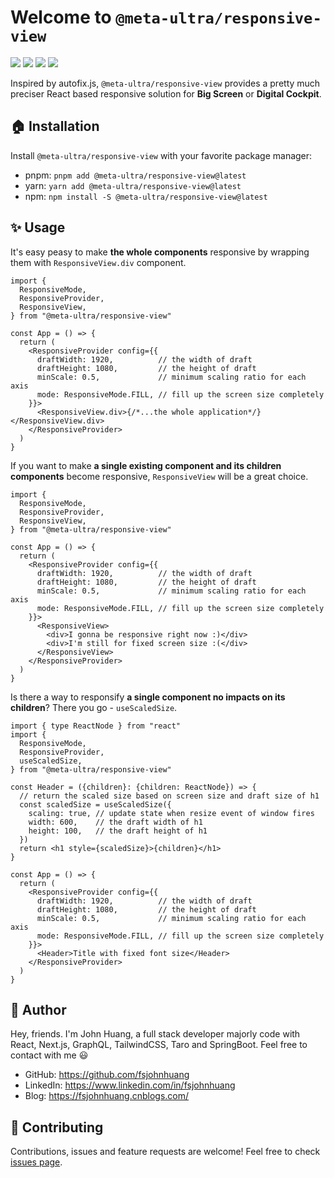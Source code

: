 # Welcome to `@meta-ultra/responsive-view`

<div>
  <img style="display:inline;" src="https://img.shields.io/github/package-json/v/meta-ultra/responsive-view?filename=packages%2Fresponsive-view%2Fpackage.json">
  <img style="display:inline;" src="https://img.shields.io/bundlephobia/min/%40meta-ultra/responsive-view">
  <img style="display:inline;" src="https://img.shields.io/bundlejs/size/%40meta-ultra/responsive-view">
  <img style="display:inline;" src="https://img.shields.io/github/license/meta-ultra/responsive-view">
</div>

Inspired by autofix.js, `@meta-ultra/responsive-view` provides a pretty much preciser React based responsive solution for **Big Screen** or **Digital Cockpit**.

## 🏠 Installation

Install `@meta-ultra/responsive-view` with your favorite package manager:

- pnpm: `pnpm add @meta-ultra/responsive-view@latest`
- yarn: `yarn add @meta-ultra/responsive-view@latest`
- npm: `npm install -S @meta-ultra/responsive-view@latest`

## ✨ Usage

It's easy peasy to make **the whole components** responsive by wrapping them with `ResponsiveView.div` component.

```tsx
import { 
  ResponsiveMode, 
  ResponsiveProvider, 
  ResponsiveView, 
} from "@meta-ultra/responsive-view"

const App = () => {
  return (
    <ResponsiveProvider config={{
      draftWidth: 1920,          // the width of draft
      draftHeight: 1080,         // the height of draft
      minScale: 0.5,             // minimum scaling ratio for each axis
      mode: ResponsiveMode.FILL, // fill up the screen size completely
    }}>
      <ResponsiveView.div>{/*...the whole application*/}</ResponsiveView.div>
    </ResponsiveProvider>
  )
}
```

If you want to make **a single existing component and its children components** become responsive, `ResponsiveView` will be a great choice.

```tsx
import { 
  ResponsiveMode, 
  ResponsiveProvider, 
  ResponsiveView, 
} from "@meta-ultra/responsive-view"

const App = () => {
  return (
    <ResponsiveProvider config={{
      draftWidth: 1920,          // the width of draft
      draftHeight: 1080,         // the height of draft
      minScale: 0.5,             // minimum scaling ratio for each axis
      mode: ResponsiveMode.FILL, // fill up the screen size completely
    }}>
      <ResponsiveView>
        <div>I gonna be responsive right now :)</div>
        <div>I'm still for fixed screen size :(</div>
      </ResponsiveView>
    </ResponsiveProvider>
  )
}
```

Is there a way to responsify **a single component no impacts on its children**? There you go - `useScaledSize`.

```tsx
import { type ReactNode } from "react"
import { 
  ResponsiveMode, 
  ResponsiveProvider, 
  useScaledSize,
} from "@meta-ultra/responsive-view"

const Header = ({children}: {children: ReactNode}) => {
  // return the scaled size based on screen size and draft size of h1
  const scaledSize = useScaledSize({
    scaling: true, // update state when resize event of window fires
    width: 600,    // the draft width of h1
    height: 100,   // the draft height of h1
  })
  return <h1 style={scaledSize}>{children}</h1>
}

const App = () => {
  return (
    <ResponsiveProvider config={{
      draftWidth: 1920,          // the width of draft
      draftHeight: 1080,         // the height of draft
      minScale: 0.5,             // minimum scaling ratio for each axis
      mode: ResponsiveMode.FILL, // fill up the screen size completely
    }}>
      <Header>Title with fixed font size</Header>
    </ResponsiveProvider>
  )
}
```

## 👶 Author

Hey, friends. I'm John Huang, a full stack developer majorly code with React, Next.js, GraphQL, TailwindCSS, Taro and SpringBoot. Feel free to contact with me 😃

- GitHub: <https://github.com/fsjohnhuang>
- LinkedIn: <https://www.linkedin.com/in/fsjohnhuang>
- Blog: <https://fsjohnhuang.cnblogs.com/>

## 🤝 Contributing

Contributions, issues and feature requests are welcome!
Feel free to check [issues page](https://github.com/meta-ultra/responsive-view/issues).
